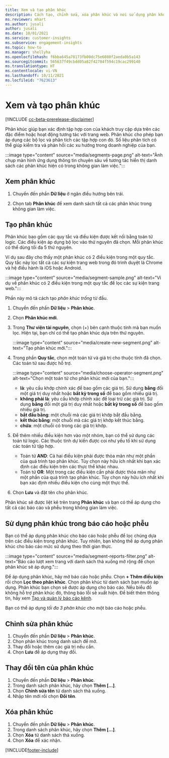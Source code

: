 ```yaml
---
title: Xem và tạo phân khúc
description: Cách tạo, chỉnh sửa, xóa phân khúc và nơi sử dụng phân khúc.
ms.reviewer: mhart
ms.author: jusali
author: jusali
ms.date: 10/01/2021
ms.service: customer-insights
ms.subservice: engagement-insights
ms.topic: how-to
ms.manager: shellyha
ms.openlocfilehash: f6bba645a78173fb00dc75e6080f2aeda0b5a143
ms.sourcegitcommit: 565637f49cbdd05a82f42784f594c19cac299140
ms.translationtype: HT
ms.contentlocale: vi-VN
ms.lasthandoff: 10/11/2021
ms.locfileid: "7623613"
---
```

# <a name="view-and-create-segments"></a>Xem và tạo phân khúc

[!INCLUDE [cc-beta-prerelease-disclaimer](includes/cc-beta-prerelease-disclaimer.md)]

Phân khúc giúp bạn xác định tập hợp con của khách truy cập dựa trên các đặc điểm hoặc hoạt động tương tác với trang web. Phân khúc cho phép bạn áp dụng các bộ lọc và phân tích các tập hợp con đó. Số liệu phân tích có thể giúp kiểm tra và phản hồi các xu hướng trong doanh nghiệp của bạn. 

:::image type="content" source="media/segments-page.png" alt-text="Ảnh chụp màn hình ứng dụng thông tin chuyên sâu về tương tác hiển thị danh sách các phân khúc hiện có trong không gian làm việc.":::

## <a name="view-segments"></a>Xem phân khúc

1. Chuyển đến phần **Dữ liệu** ở ngăn điều hướng bên trái. 

1. Chọn tab **Phân khúc** để xem danh sách tất cả các phân khúc trong không gian làm việc. 

## <a name="create-a-segment"></a>Tạo phân khúc

Phân khúc bao gồm các quy tắc và điều kiện được kết nối bằng toán tử logic. Các điều kiện áp dụng bộ lọc vào thứ nguyên đã chọn. Mỗi phân khúc có thể dùng tối đa 5 thứ nguyên.

Ví dụ sau đây cho thấy một phân khúc có 2 điều kiện trong một quy tắc. Quy tắc này lọc tất cả các sự kiện trang web trong đó trình duyệt là Chrome và hệ điều hành là iOS hoặc Android.

:::image type="content" source="media/segment-sample.png" alt-text="Ví dụ về phân khúc có 2 điều kiện trong một quy tắc để lọc các sự kiện trang web.":::

Phần này mô tả cách tạo *phân khúc trống* từ đầu.

1. Chuyển đến phần **Dữ liệu** > **Phân khúc**.

1. Chọn **Phân khúc mới**.

1. Trong **Thư viện tài nguyên**, chọn (+) bên cạnh thuộc tính mà bạn muốn lọc. Hiện tại, bạn chỉ có thể tạo phân khúc dựa trên thứ nguyên.

   :::image type="content" source="media/create-new-segment.png" alt-text="Tạo phân khúc mới.":::

1. Trong phần **Quy tắc**, chọn một toán tử và giá trị cho thuộc tính đã chọn. Các toán tử sau được hỗ trợ.

   :::image type="content" source="media/choose-operator-segment.png" alt-text="Chọn một toán tử cho phân khúc mới của bạn.":::

   - **là**: yêu cầu khớp chính xác để bao gồm các giá trị. Sử dụng **bằng** đối một giá trị duy nhất hoặc **bất kỳ trong số** để bao gồm nhiều giá trị.
   - **không phải là**: yêu cầu khớp chính xác để loại trừ các giá trị. Sử dụng **bằng** đối một giá trị duy nhất hoặc **bất kỳ trong số** để bao gồm nhiều giá trị.
   - **bắt đầu bằng**: một chuỗi mà các giá trị khớp bắt đầu bằng.
   - **kết thúc bằng**: một chuỗi mà các giá trị khớp kết thúc bằng.
   - **chứa**: một chuỗi có trong các giá trị khớp.

1. Để thêm nhiều điều kiện hơn vào một nhóm, bạn có thể sử dụng các toán tử logic. Các thuộc tính dự kiến được coi như yếu tố khi sử dụng các toán tử tập hợp.
   - Toán tử **AND**: Cả hai điều kiện phải được thỏa mãn như một phần của quá trình tạo phân khúc. Tùy chọn này hữu ích nhất khi bạn xác định các điều kiện trên các thực thể khác nhau.
   - Toán tử **OR**: Một trong các điều kiện cần phải được thỏa mãn như một phần của quá trình tạo phân khúc. Tùy chọn này hữu ích nhất khi bạn xác định nhiều điều kiện cho cùng một thực thể.

1. Chọn **Lưu** và đặt tên cho phân khúc. 

Phân khúc sẽ được liệt kê trên trang **Phân khúc** và bạn có thể áp dụng cho tất cả các báo cáo và phễu trong không gian làm việc.

## <a name="use-a-segment-in-a-report-or-funnel"></a>Sử dụng phân khúc trong báo cáo hoặc phễu

Bạn có thể áp dụng phân khúc cho báo cáo hoặc phễu để lọc chúng dựa trên các điều kiện trong phân khúc. Tuy nhiên, bạn không thể áp dụng phân khúc cho báo cáo mức sử dụng theo thời gian thực.

:::image type="content" source="media/segment-reports-filter.png" alt-text="Báo cáo lượt xem trang với danh sách thả xuống mở rộng để chọn phân khúc sẽ áp dụng.":::

Để áp dụng phân khúc, hãy mở báo cáo hoặc phễu. Chọn **+ Thêm điều kiện** rồi chọn **Lọc theo phân khúc**. Chọn phân khúc từ danh sách bạn muốn áp dụng. Phân khúc bạn chọn sẽ được áp dụng cho báo cáo. Nếu biểu đồ không hỗ trợ phân khúc đó, thông báo lỗi sẽ xuất hiện. Để biết thêm thông tin, hãy xem [Tạo và quản lý báo cáo kênh](funnel-reports.md).
 
Bạn có thể áp dụng *tối đa 3 phân khúc* cho một báo cáo hoặc phễu.

## <a name="edit-a-segment"></a>Chỉnh sửa phân khúc

1. Chuyển đến phần **Dữ liệu** > **Phân khúc**.
1. Chọn phân khúc trong danh sách để mở. 
1. Thay đổi hoặc thêm các giá trị nếu cần.
1. Chọn **Lưu** để áp dụng thay đổi.

## <a name="change-the-name-of-a-segment"></a>Thay đổi tên của phân khúc

1. Chuyển đến phần **Dữ liệu** > **Phân khúc**.
1. Trong danh sách phân khúc, hãy chọn **Thêm [...]**. 
1. Chọn **Chỉnh sửa tên** từ danh sách thả xuống.
1. Nhập tên mới rồi chọn **Đổi tên**.

## <a name="delete-a-segment"></a>Xóa phân khúc

1. Chuyển đến phần **Dữ liệu** > **Phân khúc**.
1. Trong danh sách phân khúc, hãy chọn **Thêm [...]**. 
1. Chọn **Xóa** từ danh sách thả xuống.
1. Chọn **Xóa** để xác nhận.



[!INCLUDE[footer-include](../includes/footer-banner.md)]
